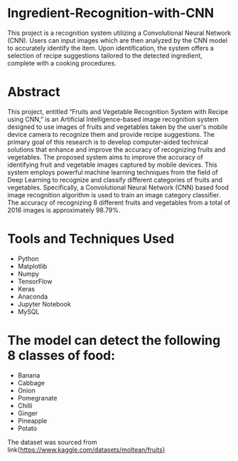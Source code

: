 # Ingredient-Recognition-with-CNN
This project is a recognition system utilizing a Convolutional Neural Network (CNN). Users can input images which are then analyzed by the CNN model to accurately identify the item. Upon identification, the system offers a selection of recipe suggestions tailored to the detected ingredient, complete with a cooking procedures.

# Abstract
This project, entitled “Fruits and Vegetable Recognition System with Recipe using CNN,” is an Artificial Intelligence-based image recognition system designed to use images of fruits and vegetables taken by the user's mobile device camera to recognize them and provide recipe suggestions. The primary goal of this research is to develop computer-aided technical solutions that enhance and improve the accuracy of recognizing fruits and vegetables. The proposed system aims to improve the accuracy of identifying fruit and vegetable images captured by mobile devices. This system employs powerful machine learning techniques from the field of Deep Learning to recognize and classify different categories of fruits and vegetables. Specifically, a Convolutional Neural Network (CNN) based food image recognition algorithm is used to train an image category classifier. The accuracy of recognizing 8 different fruits and vegetables from a total of 2016 images is approximately 98.79%.

# Tools and Techniques Used
- Python
- Matplotlib
- Numpy
- TensorFlow
- Keras
- Anaconda
- Jupyter Notebook
- MySQL

# The model can detect the following 8 classes of food:
- Banana
- Cabbage
- Onion
- Pomegranate
- Chilli
- Ginger
- Pineapple
- Potato

The dataset was sourced from link{https://www.kaggle.com/datasets/moltean/fruits}
